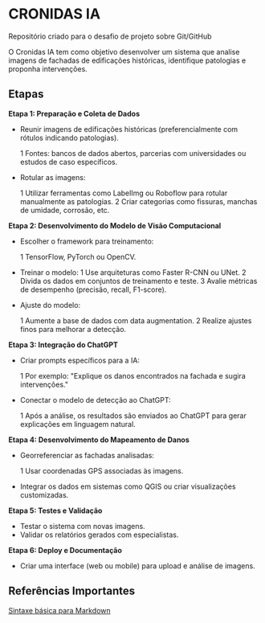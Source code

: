 # CRONIDAS IA

Repositório criado para o desafio de projeto sobre Git/GitHub

O Cronidas IA tem como objetivo desenvolver um sistema que analise imagens de fachadas de edificações históricas, identifique patologias e proponha intervenções.

## Etapas

**Etapa 1: Preparação e Coleta de Dados**
 - Reunir imagens de edificações históricas (preferencialmente com rótulos indicando patologias).

   1  Fontes: bancos de dados abertos, parcerias com universidades ou estudos de caso específicos.

 - Rotular as imagens:

   1  Utilizar ferramentas como LabelImg ou Roboflow para rotular manualmente as patologias.
   2  Criar categorias como fissuras, manchas de umidade, corrosão, etc.

**Etapa 2: Desenvolvimento do Modelo de Visão Computacional**
 - Escolher o framework para treinamento:

   1  TensorFlow, PyTorch ou OpenCV.

 - Treinar o modelo:
   1  Use arquiteturas como Faster R-CNN ou UNet.
   2  Divida os dados em conjuntos de treinamento e teste.
   3  Avalie métricas de desempenho (precisão, recall, F1-score).

 - Ajuste do modelo:

   1  Aumente a base de dados com data augmentation.
   2  Realize ajustes finos para melhorar a detecção.

**Etapa 3: Integração do ChatGPT**
 - Criar prompts específicos para a IA:

   1  Por exemplo: "Explique os danos encontrados na fachada e sugira intervenções."

 - Conectar o modelo de detecção ao ChatGPT:

   1  Após a análise, os resultados são enviados ao ChatGPT para gerar explicações em linguagem natural.

**Etapa 4: Desenvolvimento do Mapeamento de Danos**
 - Georreferenciar as fachadas analisadas:

   1  Usar coordenadas GPS associadas às imagens.

 - Integrar os dados em sistemas como QGIS ou criar visualizações customizadas.

**Etapa 5: Testes e Validação**
 - Testar o sistema com novas imagens.
 - Validar os relatórios gerados com especialistas.

**Etapa 6: Deploy e Documentação**
 - Criar uma interface (web ou mobile) para upload e análise de imagens.

## Referências Importantes
[Sintaxe básica para Markdown](https://www.markdownguide.org/basic-syntax/)
